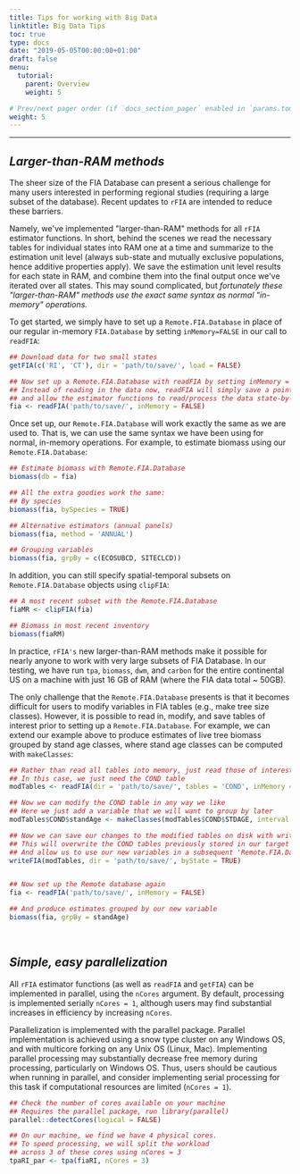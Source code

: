 ```yaml
---
title: Tips for working with Big Data
linktitle: Big Data Tips
toc: true
type: docs
date: "2019-05-05T00:00:00+01:00"
draft: false
menu:
  tutorial:
    parent: Overview
    weight: 5

# Prev/next pager order (if `docs_section_pager` enabled in `params.toml`)
weight: 5
---
```


___

## _**Larger-than-RAM methods**_
The sheer size of the FIA Database can present a serious challenge for many users interested in performing regional studies (requiring a large subset of the database). Recent updates to `rFIA` are intended to reduce these barriers. 

Namely, we've implemented "larger-than-RAM" methods for all `rFIA` estimator functions. In short, behind the scenes we read the necessary tables for individual states into RAM one at a time and summarize to the estimation unit level (always sub-state and mutually exclusive populations, hence additive properties apply). We save the estimation unit level results for each state in RAM, and combine them into the final output once we've iterated over all states. This may sound complicated, but *fortunately these "larger-than-RAM" methods use the exact same syntax as normal "in-memory" operations.*

To get started, we simply have to set up a `Remote.FIA.Database` in place of our regular in-memory `FIA.Database` by setting `inMemory=FALSE` in our call to `readFIA`:


```r
## Download data for two small states
getFIA(c('RI', 'CT'), dir = 'path/to/save/', load = FALSE)

## Now set up a Remote.FIA.Database with readFIA by setting inMemory = FALSE
## Instead of reading in the data now, readFIA will simply save a pointer
## and allow the estimator functions to read/process the data state-by-state
fia <- readFIA('path/to/save/', inMemory = FALSE)
```

Once set up, our `Remote.FIA.Database` will work exactly the same as we are used to. That is, we can use the same syntax we have been using for normal, in-memory operations. For example, to estimate biomass using our `Remote.FIA.Database`:

```r
## Estimate biomass with Remote.FIA.Database
biomass(db = fia)

## All the extra goodies work the same:
## By species
biomass(fia, bySpecies = TRUE)

## Alternative estimators (annual panels)
biomass(fia, method = 'ANNUAL')

## Grouping variables
biomass(fia, grpBy = c(ECOSUBCD, SITECLCD))
```


In addition, you can still specify spatial-temporal subsets on `Remote.FIA.Database` objects using `clipFIA`:

```r
## A most recent subset with the Remote.FIA.Database
fiaMR <- clipFIA(fia)

## Biomass in most recent inventory
biomass(fiaRM)
```

In practice, `rFIA's` new larger-than-RAM methods make it possible for nearly anyone to work with very large subsets of FIA Database. In our testing, we have run `tpa`, `biomass`, `dwm`, and `carbon` for the entire continental US on a machine with just 16 GB of RAM (where the FIA data total ~ 50GB). 

The only challenge that the `Remote.FIA.Database` presents is that it becomes difficult for users to modify variables in FIA tables (e.g., make tree size classes). However, it is possible to read in, modify, and save tables of interest prior to setting up a `Remote.FIA.Database`. For example, we can extend our example above to produce estimates of live tree biomass grouped by stand age classes, where stand age classes can be computed with `makeClasses`:

```r
## Rather than read all tables into memory, just read those of interest
## In this case, we just need the COND table
modTables <- readFIA(dir = 'path/to/save/', tables = 'COND', inMemory = TRUE)

## Now we can modify the COND table in any way we like
## Here we just add a variable that we will want to group by later
modTables$COND$standAge <- makeClasses(modTables$COND$STDAGE, interval = 50)

## Now we can save our changes to the modified tables on disk with writeFIA
## This will overwrite the COND tables previously stored in our target directory
## And allow us to use our new variables in a subsequent 'Remote.FIA.Database'
writeFIA(modTables, dir = 'path/to/save/', byState = TRUE)


## Now set up the Remote database again
fia <- readFIA('path/to/save/', inMemory = FALSE)

## And produce estimates grouped by our new variable
biomass(fia, grpBy = standAge)
```



<br>

## _**Simple, easy parallelization**_
All `rFIA` estimator functions (as well as `readFIA` and `getFIA`) can be implemented in parallel, using the `nCores` argument. By default, processing is implemented serially `nCores = 1`, although users may find substantial increases in efficiency by increasing `nCores`. 

Parallelization is implemented with the parallel package. Parallel implementation is achieved using a snow type cluster on any Windows OS, and with multicore forking on any Unix OS (Linux, Mac). Implementing parallel processing may substantially decrease free memory during processing, particularly on Windows OS. Thus, users should be cautious when running in parallel, and consider implementing serial processing for this task if computational resources are limited (`nCores = 1`).


```r
## Check the number of cores available on your machine 
## Requires the parallel package, run library(parallel)
parallel::detectCores(logical = FALSE)

## On our machine, we find we have 4 physical cores. 
## To speed processing, we will split the workload 
## across 3 of these cores using nCores = 3
tpaRI_par <- tpa(fiaRI, nCores = 3)
```
<br>
